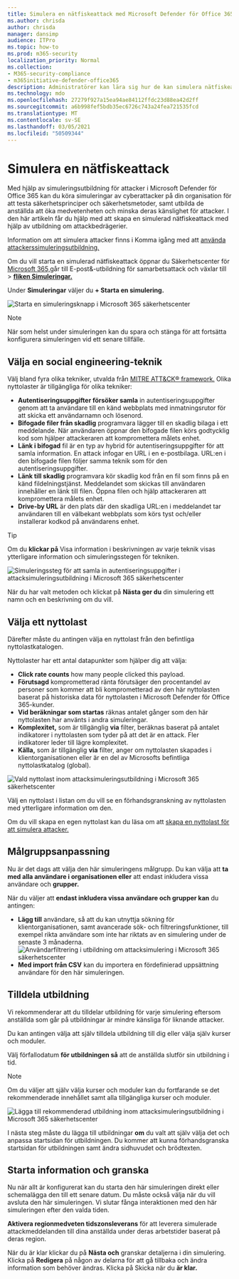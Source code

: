 ```yaml
---
title: Simulera en nätfiskeattack med Microsoft Defender för Office 365
ms.author: chrisda
author: chrisda
manager: dansimp
audience: ITPro
ms.topic: how-to
ms.prod: m365-security
localization_priority: Normal
ms.collection:
- M365-security-compliance
- m365initiative-defender-office365
description: Administratörer kan lära sig hur de kan simulera nätfiskeattacker och träna sina användare mot nätfiskeskydd med hjälp av utbildning för attackbedrägerier i Microsoft Defender för Office 365.
ms.technology: mdo
ms.openlocfilehash: 27279f927a15ea94ae84112ffdc23d88ea42d2ff
ms.sourcegitcommit: a6b998fef5bdb35ec6726c743a24fea721535fcd
ms.translationtype: MT
ms.contentlocale: sv-SE
ms.lasthandoff: 03/05/2021
ms.locfileid: "50509344"
---
```

# <a name="simulate-a-phishing-attack"></a>Simulera en nätfiskeattack

Med hjälp av simuleringsutbildning för attacker i Microsoft Defender för Office 365 kan du köra simuleringar av cyberattacker på din organisation för att testa säkerhetsprinciper och säkerhetsmetoder, samt utbilda de anställda att öka medvetenheten och minska deras känslighet för attacker. I den här artikeln får du hjälp med att skapa en simulerad nätfiskeattack med hjälp av utbildning om attackbedrägerier.

Information om att simulera attacker finns i Komma igång med att [använda attackerssimuleringsutbildning.](attack-simulation-training-get-started.md)

Om du vill starta en simulerad nätfiskeattack öppnar du Säkerhetscenter för [Microsoft 365,](https://security.microsoft.com/)går till E-post&-utbildning för samarbetsattack och växlar till  \>  [**fliken Simuleringar.**](https://security.microsoft.com/attacksimulator?viewid=simulations)

Under **Simuleringar** väljer du **+ Starta en simulering.**

![Starta en simuleringsknapp i Microsoft 365 säkerhetscenter](../../media/attack-sim-preview-launch.png)

> [!NOTE]
> När som helst under simuleringen kan du spara och stänga för att fortsätta konfigurera simuleringen vid ett senare tillfälle.

## <a name="selecting-a-social-engineering-technique"></a>Välja en social engineering-teknik

Välj bland fyra olika tekniker, utvalda från [MITRE ATT&CK® framework.](https://attack.mitre.org/techniques/enterprise/) Olika nyttolaster är tillgängliga för olika tekniker:

- **Autentiseringsuppgifter försöker samla** in autentiseringsuppgifter genom att ta användare till en känd webbplats med inmatningsrutor för att skicka ett användarnamn och lösenord.
- **Bifogade filer från skadlig** programvara lägger till en skadlig bilaga i ett meddelande. När användaren öppnar den bifogade filen körs godtycklig kod som hjälper attackeraren att kompromettera målets enhet.
- **Länk i bifogad** fil är en typ av hybrid för autentiseringsuppgifter för att samla information. En attack infogar en URL i en e-postbilaga. URL:en i den bifogade filen följer samma teknik som för den autentiseringsuppgifter.
- **Länk till skadlig** programvara kör skadlig kod från en fil som finns på en känd fildelningstjänst. Meddelandet som skickas till användaren innehåller en länk till filen. Öppna filen och hjälp attackeraren att kompromettera målets enhet.
- **Drive-by URL** är den plats där den skadliga URL:en i meddelandet tar användaren till en välbekant webbplats som körs tyst och/eller installerar kodkod på användarens enhet.

> [!TIP]
> Om du **klickar på** Visa information i beskrivningen av varje teknik visas ytterligare information och simuleringsstegen för tekniken.
>
> ![Simuleringssteg för att samla in autentiseringsuppgifter i attacksimuleringsutbildning i Microsoft 365 säkerhetscenter](../../media/attack-sim-preview-sim-steps.png)

När du har valt metoden och klickat på **Nästa ger du** din simulering ett namn och en beskrivning om du vill.

## <a name="selecting-a-payload"></a>Välja ett nyttolast

Därefter måste du antingen välja en nyttolast från den befintliga nyttolastkatalogen.

Nyttolaster har ett antal datapunkter som hjälper dig att välja:

- **Click rate counts** how many people clicked this payload.
- **Förutsagd** komprometterad ränta förutsäger den procentandel av personer som kommer att bli komprometterad av den här nyttolasten baserat på historiska data för nyttolasten i Microsoft Defender för Office 365-kunder.
- **Vid beräkningar som startas** räknas antalet gånger som den här nyttolasten har använts i andra simuleringar.
- **Komplexitet,** som är tillgänglig **via** filter, beräknas baserat på antalet indikatorer i nyttolasten som tyder på att det är en attack. Fler indikatorer leder till lägre komplexitet.
- **Källa,** som är tillgänglig **via** filter, anger om nyttolasten skapades i klientorganisationen eller är en del av Microsofts befintliga nyttolastkatalog (global).

![Vald nyttolast inom attacksimuleringsutbildning i Microsoft 365 säkerhetscenter](../../media/attack-sim-preview-select-payload.png)

Välj en nyttolast i listan om du vill se en förhandsgranskning av nyttolasten med ytterligare information om den.

Om du vill skapa en egen nyttolast kan du läsa om att [skapa en nyttolast för att simulera attacker.](attack-simulation-training-payloads.md)

## <a name="audience-targeting"></a>Målgruppsanpassning

Nu är det dags att välja den här simuleringens målgrupp. Du kan välja att **ta med alla användare i organisationen eller** att endast inkludera vissa användare och **grupper.**

När du väljer att **endast inkludera vissa användare och grupper kan** du antingen:

- **Lägg till** användare, så att du kan utnyttja sökning för klientorganisationen, samt avancerade sök- och filtreringsfunktioner, till exempel rikta användare som inte har riktats av en simulering under de senaste 3 månaderna.
  ![Användarfiltrering i utbildning om attacksimulering i Microsoft 365 säkerhetscenter](../../media/attack-sim-preview-user-targeting.png)
- **Med import från CSV** kan du importera en fördefinierad uppsättning användare för den här simuleringen.

## <a name="assigning-training"></a>Tilldela utbildning

Vi rekommenderar att du tilldelar utbildning för varje simulering eftersom anställda som går på utbildningar är mindre känsliga för liknande attacker.

Du kan antingen välja att själv tilldela utbildning till dig eller välja själv kurser och moduler.

Välj förfallodatum **för utbildningen så** att de anställda slutför sin utbildning i tid.

> [!NOTE]
> Om du väljer att själv välja kurser och moduler kan du fortfarande se det rekommenderade innehållet samt alla tillgängliga kurser och moduler.
>
> ![Lägga till rekommenderad utbildning inom attacksimuleringsutbildning i Microsoft 365 säkerhetscenter](../../media/attack-sim-preview-add-training.png)

I nästa steg måste du lägga till utbildningar **om** du valt att själv välja det och anpassa startsidan för utbildningen. Du kommer att kunna förhandsgranska startsidan för utbildningen samt ändra sidhuvudet och brödtexten.

## <a name="launch-details-and-review"></a>Starta information och granska

Nu när allt är konfigurerat kan du starta den här simuleringen direkt eller schemalägga den till ett senare datum. Du måste också välja när du vill avsluta den här simuleringen. Vi slutar fånga interaktionen med den här simuleringen efter den valda tiden.

**Aktivera regionmedveten tidszonsleverans** för att leverera simulerade attackmeddelanden till dina anställda under deras arbetstider baserat på deras region.

När du är klar klickar du på **Nästa och** granskar detaljerna i din simulering. Klicka på **Redigera** på någon av delarna för att gå tillbaka och ändra information som behöver ändras. Klicka på Skicka när du **är klar.**
